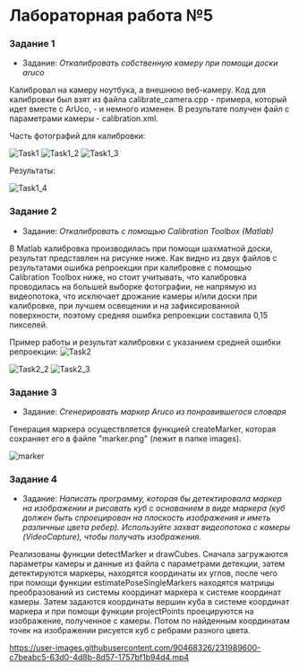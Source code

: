 # Лабораторная работа №5


### Задание 1

- Задание: *Откалибровать собственную камеру при помощи доски aruco*

Калибровал на камеру ноутбука, а внешнюю веб-камеру. Код для калибровки был взят из файла calibrate_camera.cpp - примера, который идет вместе с ArUco, - и немного изменен. В результате получен файл с параметрами камеры - calibration.xml.

Часть фотографий для калибровки:

![Task1](https://user-images.githubusercontent.com/90468326/231988563-92dcd884-e73d-48e2-b2d4-484ad0efa75c.png)
![Task1_2](https://user-images.githubusercontent.com/90468326/231988604-620e1d95-7fe6-4802-830c-fea08b56045e.png)
![Task1_3](https://user-images.githubusercontent.com/90468326/231988690-ea2581ce-7e4a-4e3d-b498-a22078ca05e3.png)

Результаты:

![Task1_4](https://user-images.githubusercontent.com/90468326/231988917-952b3891-3298-4196-8c3a-c44e8aad8e0a.png)


### Задание 2

- Задание: *Откалибровать с помощью Calibration Toolbox (Matlab)*

В Matlab калибровка производилась при помощи шахматной доски, результат представлен на рисунке ниже. Как видно из двух файлов с результатами ошибка репроекции при калибровке с помощью Calibration Toolbox ниже, но стоит учитывать, что калибровка проводилась на большей выборке фотографии, не напрямую из видеопотока, что исключает дрожание камеры и/или доски при калибровке, при лучшем освещении и на зафиксированной поверхности, поэтому средняя ошибка репроекции составила 0,15 пикселей.

Пример работы и результат калибровки с указанием средней ошибки репроекции:
![Task2](https://user-images.githubusercontent.com/90468326/231988949-94702822-aaa5-4ce1-931f-0e62ade2370a.png)

![Task2_2](https://user-images.githubusercontent.com/90468326/231988984-e3440f0b-c2dd-4359-b982-2122d4c03085.png)
![Task2_3](https://user-images.githubusercontent.com/90468326/231988998-b9beab87-ca14-458f-8bb3-ca7261f127ca.png)




### Задание 3

- Задание: *Сгенерировать маркер Aruco из понравившегося словаря*

Генерация маркера осуществляется функцией createMarker, которая сохраняет его в файле "marker.png" (лежит в папке images).

![marker](https://user-images.githubusercontent.com/90468326/231989043-680b5161-b0df-41ea-a2c6-8d00ea59748b.png)



### Задание 4

- Задание: *Написать программу, которая бы детектировала маркер на изображении и рисовать куб с основанием в виде маркера (куб должен быть спроецирован на плоскость изображения и иметь различные цвета ребер). Используйте захват видеопотока с камеры (VideoCapture), чтобы получать изображения.*

Реализованы функции detectMarker и drawCubes. Сначала загружаются параметры камеры и данные из файла с параметрами детекции, затем детектируются маркеры, находятся координаты их углов, после чего при помощи функции estimatePoseSingleMarkers находятся матрицы преобразований из системы координат маркера к системе координат камеры. Затем задаются координаты вершин куба в системе координат маркера и при помощи функции projectPoints проецируются на изображение, полученное с камеры. Потом по найденным координатам точек на изображении рисуется куб с ребрами разного цвета.



https://user-images.githubusercontent.com/90468326/231989600-c7beabc5-63d0-4d8b-8d57-1757bf1b94d4.mp4

